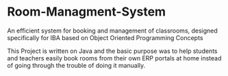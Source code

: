 # Room-Managment-System
An efficient system for booking and management of classrooms, designed specifically for IBA based on Object Oriented Programming Concepts

This Project is written on Java and the basic purpose was to help students and teachers easily book rooms from their own ERP portals at 
home instead of going through the trouble of doing it manually.

